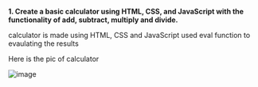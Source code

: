 **1. Create a basic calculator using HTML, CSS, and JavaScript with the functionality of add, 
subtract, multiply and divide.**

calculator is made using HTML, CSS and JavaScript 
used eval function to evaulating the results 

Here is the pic of calculator

![image](https://github.com/Hemanth097/CloudVandana-assignment/assets/64942691/bf188c94-3d31-4625-bc0f-a34bfa495d90)
